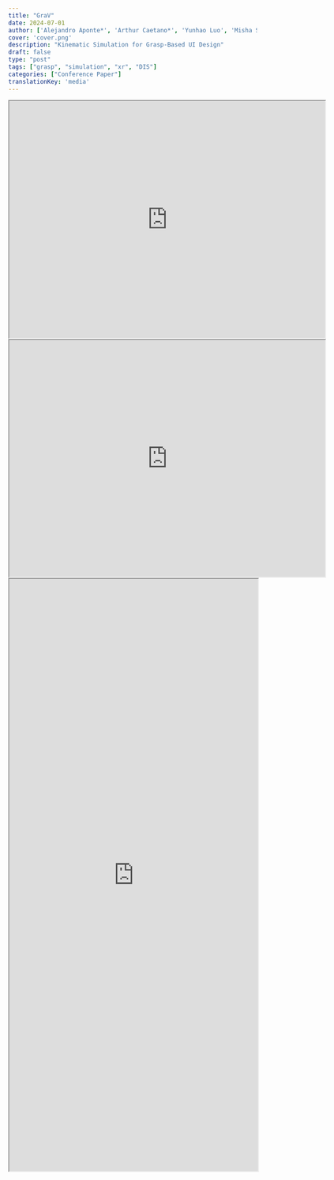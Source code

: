 ```yaml
---
title: "GraV"
date: 2024-07-01
author: ['Alejandro Aponte*', 'Arthur Caetano*', 'Yunhao Luo', 'Misha Sra']
cover: 'cover.png'
description: "Kinematic Simulation for Grasp-Based UI Design"
draft: false
type: "post"
tags: ["grasp", "simulation", "xr", "DIS"]
categories: ["Conference Paper"]
translationKey: 'media'
---
```

<iframe src="https://drive.google.com/file/d/1ZclIv0KvCWgFyMUqil7GbqhBYhx1my5-/preview" width="640" height="480" allow="autoplay"></iframe>
<iframe src="https://drive.google.com/file/d/1S2yTVMEwMmyItxkeZ1-iuqXWfcr4aWos/preview" width="640" height="480" allow="autoplay"></iframe>
<iframe  src='https://arxiv.org/html/2411.05245v1' width='100%' height='1200px'></iframe>